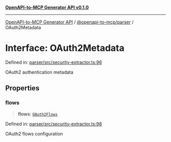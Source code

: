 [**OpenAPI-to-MCP Generator API v0.1.0**](../../../README.md)

***

[OpenAPI-to-MCP Generator API](../../../modules.md) / [@openapi-to-mcp/parser](../README.md) / OAuth2Metadata

# Interface: OAuth2Metadata

Defined in: [parser/src/security-extractor.ts:96](https://github.com/salacoste/openapi-mcp-generator/blob/fda5c6400a831cddbad9eacd652e11b2f7410b22/packages/parser/src/security-extractor.ts#L96)

OAuth2 authentication metadata

## Properties

### flows

> **flows**: [`OAuth2Flows`](OAuth2Flows.md)

Defined in: [parser/src/security-extractor.ts:98](https://github.com/salacoste/openapi-mcp-generator/blob/fda5c6400a831cddbad9eacd652e11b2f7410b22/packages/parser/src/security-extractor.ts#L98)

OAuth2 flows configuration
